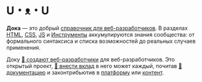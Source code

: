 # U・ᴥ・U

**Дока** — это добрый [справочник для веб-разработчиков](https://doka.guide). В разделах [HTML](https://doka.guide/html/), [CSS](https://doka.guide/css/), [JS](https://doka.guide/js/) и [Инструменты](https://doka.guide/tools/) аккумулируются знания сообщества: от формального синтаксиса и списка возможностей до реальных случаев применения.

Доку [💫 создают веб-разработчики](https://github.com/doka-guide/content/blob/main/pages/about/index.md) для веб-разработчиков. Это открытый проект, [🚀 внести вклад](https://github.com/doka-guide/content/blob/main/docs/contributing.md) в него может каждый, почитав [📄 документацию](https://github.com/doka-guide/content/tree/main/docs) и законтрибьютив в [платформу](https://github.com/doka-guide/platform) или [контент](https://github.com/doka-guide/content/).
